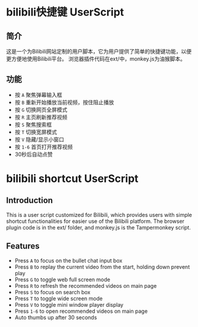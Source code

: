 # bilibili快捷键 UserScript
## 简介
这是一个为Bilibili网站定制的用户脚本，它为用户提供了简单的快捷键功能，以便更方便地使用Bilibili平台。
浏览器插件代码在ext/中，monkey.js为油猴脚本。
## 功能
- 按 `A` 聚焦弹幕输入框
- 按 `B` 重新开始播放当前视频，按住阻止播放
- 按 `G` 切换网页全屏模式
- 按 `R` 主页刷新推荐视频
- 按 `S` 聚焦搜索框
- 按 `T` 切换宽屏模式
- 按 `V` 隐藏/显示小窗口
- 按 `1-6` 首页打开推荐视频
- 30秒后自动点赞

# bilibili shortcut UserScript
## Introduction
This is a user script customized for Bilibili, which provides users with simple shortcut functionalities for easier use of the Bilibili platform.
The browser plugin code is in the ext/ folder, and monkey.js is the Tampermonkey script.
## Features
- Press `A` to focus on the bullet chat input box
- Press `B` to replay the current video from the start, holding down prevent play
- Press `G` to toggle web full screen mode
- Press `R` to refresh the recommended videos on main page
- Press `S` to focus on search box
- Press `T` to toggle wide screen mode
- Press `V` to toggle mini window player display
- Press `1-6` to open recommended videos on main page
- Auto thumbs up after 30 seconds